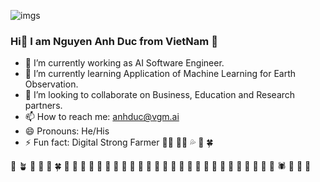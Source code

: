 ![imgs](./future_farming.jpg)
### Hi👋 I am Nguyen Anh Duc from VietNam :revolving_hearts:

- 🔭 I’m currently working as AI Software Engineer.
- 🌱 I’m currently learning Application of Machine Learning for Earth Observation. 
- 👯 I’m looking to collaborate on Business, Education and Research partners.
- 📫 How to reach me: [anhduc@vgm.ai](anhduc@vgm.ai)
- 😄 Pronouns: He/His
- ⚡ Fun fact: Digital Strong Farmer :technologist: :man_farmer: :sweat_drops: :ear_of_rice: :four_leaf_clover:

:seedling: :potted_plant: :deciduous_tree: :palm_tree: :leaves: :four_leaf_clover: :broccoli: :sunflower: :mushroom: :herb: :cactus: :palm_tree: :tulip: :cherry_blossom: :rose: :hibiscus: :bouquet: :melon: :cucumber: :watermelon: :lemon: :tomato: :strawberry: :cherries: :orange: :coconut:  :avocado: :peanuts: :potato: :corn: :honeybee:	:butterfly: :spider: :lady_beetle: :bug: :maple_leaf:
